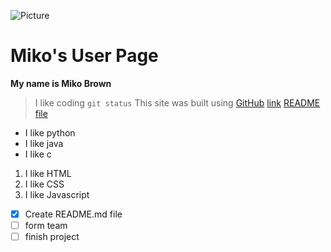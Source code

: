 ![Picture](https://www.google.com/url?sa=i&url=https%3A%2F%2Fwww.pexels.com%2Fsearch%2Fnature%2F&psig=AOvVaw2hxJJleKXiZqxyHrDyYGox&ust=1664863418092000&source=images&cd=vfe&ved=0CAwQjRxqFwoTCPCMq9mxw_oCFQAAAAAdAAAAABAD)
# Miko's User Page
**My name is Miko Brown**
> I like coding
`git status`
This site was built using [GitHub](https://github.com/)
[link](#Miko's-User-Page)
[README file](README.md)
- I like python
- I like java
- I like c
1. I like HTML
2. I like CSS
3. I like Javascript
- [x] Create README.md file
- [ ] form team
- [ ] finish project